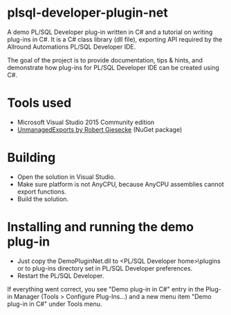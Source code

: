 # plsql-developer-plugin-net
A demo PL/SQL Developer plug-in written in C# and a tutorial on writing plug-ins in C#. It is a C# class library (dll file), exporting API required by the Allround Automations PL/SQL Developer IDE.

The goal of the project is to provide documentation, tips & hints, and demonstrate how plug-ins for PL/SQL Developer IDE can be created using C#.

Tools used
=====
* Microsoft Visual Studio 2015 Community edition
* [UnmanagedExports by Robert Giesecke](https://www.nuget.org/packages/UnmanagedExports) (NuGet package)

Building
====
* Open the solution in Visual Studio.
* Make sure platform is not AnyCPU, because AnyCPU assemblies cannot export functions.
* Build the solution.

Installing and running the demo plug-in
==============
* Just copy the DemoPluginNet.dll to <PL/SQL Developer home>\plugins or to plug-ins directory set in PL/SQL Developer preferences.
* Restart the PL/SQL Developer.
 
If everything went correct, you see "Demo plug-in in C#" entry in the Plug-in Manager (Tools > Configure Plug-Ins...) and a new menu  item "Demo plug-in in C#" under Tools menu.

